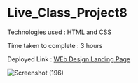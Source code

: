 # Live_Class_Project8

Technologies used : HTML and CSS

Time taken to complete : 3 hours

Deployed Link : [WEb Design Landing Page](https://zingy-cocada-057cad.netlify.app/)

![Screenshot (196)](https://user-images.githubusercontent.com/82273693/189124184-28c35c61-c41d-4436-b6a4-0a011dba64c2.png)

